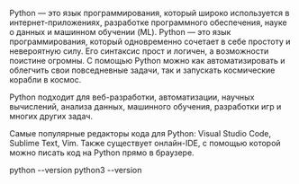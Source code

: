 Python — это язык программирования, который широко используется в интернет-приложениях, разработке программного обеспечения, науке о данных и машинном обучении (ML).
Python — это язык программирования, который одновременно сочетает в себе простоту и невероятную силу. Его синтаксис прост и логичен, а возможности поистине огромны. 
С помощью Python можно как автоматизировать и облегчить свои повседневные задачи, так и запускать космические корабли в космос.

Python подходит для веб-разработки, автоматизации, научных вычислений, анализа данных, машинного обучения, разработки игр и многих других задач.

Самые популярные редакторы кода для Python: Visual Studio Code, Sublime Text, Vim. Также существует онлайн-IDE, с помощью которой можно писать код на Python прямо в браузере.

python --version
python3 --version

